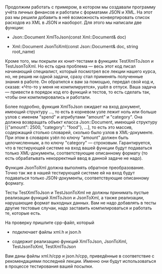 Продолжим работать с примером, в котором мы создавали программу учёта личных финансов и работали с форматами JSON и XML. На этот раз мы решили добавить в неё возможность конвертировать список расходов из XML в JSON и наоборот. Для этого мы написали две функции:  

 - Json::Document XmlToJson(const Xml::Document& doc)

 - Xml::Document JsonToXml(const Json::Document& doc, string root_name)

Кроме того, мы покрыли их юнит-тестами в функциях TestXmlToJson и TestJsonToXml. Но есть одна проблема — весь этот код писал начинающий специалист, который посмотрел все лекции нашего курса, но, не решив ни одной задачи, сразу стал применять полученные знания в работе. Он обратился к вам за помощью, передал свой код и, сказав: «Что-то у меня не компилируется», ушёл в отпуск. Ваша задача — привести в порядок код его функций и тестов, то есть сделать так, чтобы они компилировались и работали.

Более подробно, функция XmlToJson ожидает на вход документ, имеющий структуру <root><spend amount="2500" category="food"></spend>...</root>, то есть в корневом узле лежит ноль или больше узлов с именем "spend" и атрибутами "amount" и "category". Она должна возвращать объект класса Json::Document, имеющий структуру [{"amount": 2500, "category": "food"}, ...], то есть это массив, содержащий столько словарей, сколько было узлов <spend> в XML-документе. При этом в словарях узёл по ключу "amount" должен быть целочисленным, а по ключу "category" — строковым. Гарантируется, что в тестирующей системе на вход вашей функции будут подаваться только XML-документы, соответствующие описанному формату (то есть обрабатывать некорректный ввод в данной задаче не надо).

Функция JsonToXml должна выполнять обратное преобразование. Точно так же в нашей тестирующей системе ей на вход будут подаваться только JSON-документы, соответствующие описанному формату.

Тесты TestXmlToJson и TestJsonToXml не должны принимать пустые реализации функций XmlToJson и JsonToXml, а также реализации, нарушающие формат выходных данных. Вам не надо добавлять в тесты другие тестовые случаи, надо заставить компилироваться и работать те, которые есть.

На проверку пришлите cpp-файл, который

 - подключает файлы xml.h и json.h

 - содержит реализацию функций XmlToJson, JsonToXml, TestJsonToXml, TestXmlToJson

Вам даны файлы xml.h/cpp и json.h/cpp, приведённые в соответствие с рекомендациями последней лекции. Именно они будут использоваться в процессе тестирования вашей посылки.
